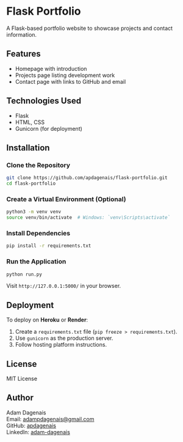 # Flask Portfolio

A Flask-based portfolio website to showcase projects and contact information.

## Features
- Homepage with introduction
- Projects page listing development work
- Contact page with links to GitHub and email

## Technologies Used
- Flask
- HTML, CSS
- Gunicorn (for deployment)

## Installation

### Clone the Repository
```bash
git clone https://github.com/apdagenais/flask-portfolio.git
cd flask-portfolio
```

### Create a Virtual Environment (Optional)
```bash
python3 -m venv venv
source venv/bin/activate  # Windows: `venv\Scripts\activate`
```

### Install Dependencies
```bash
pip install -r requirements.txt
```

### Run the Application
```bash
python run.py
```
Visit `http://127.0.0.1:5000/` in your browser.

## Deployment
To deploy on **Heroku** or **Render**:
1. Create a `requirements.txt` file (`pip freeze > requirements.txt`).
2. Use `gunicorn` as the production server.
3. Follow hosting platform instructions.

## License
MIT License

## Author
Adam Dagenais  
Email: adampdagenais@gmail.com  
GitHub: [apdagenais](https://github.com/apdagenais)  
LinkedIn: [adam-dagenais](https://linkedin.com/in/adam-dagenais)